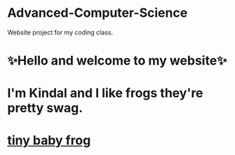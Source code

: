 # Advanced-Computer-Science
Website project for my coding class.

# ✨Hello and welcome to my website✨
# I'm Kindal and I like frogs they're pretty swag.
# [tiny baby frog](https://i0.wp.com/the-avocado.org/wp-content/uploads/2021/04/EXvY82GWoAINphw.jpg?resize=1200%2C768&ssl=1)
